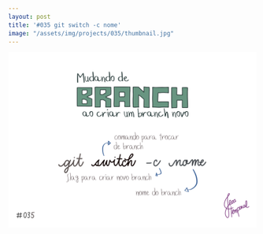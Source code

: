 ```yaml
---
layout: post
title: '#035 git switch -c nome'
image: "/assets/img/projects/035/thumbnail.jpg"
---
```


<img alt="Como criar um novo branch e já trocar para esse novo branch com o comando git switch -c nome" src="/assets/img/projects/035/full.jpg">